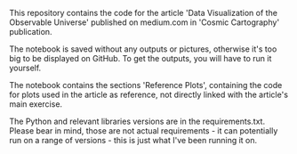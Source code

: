 This repository contains the code for the article 'Data Visualization of the Observable Universe' published on medium.com in 'Cosmic Cartography' publication.

The notebook is saved without any outputs or pictures, otherwise it's too big to be displayed on GitHub. To get the outputs, you will have to run it yourself.

The notebook contains the sections 'Reference Plots', containing the code for plots used in the article as reference, not directly linked with the article's main exercise.

The Python and relevant libraries versions are in the requirements.txt. Please bear in mind, those are not actual requirements - it can potentially run on a range of versions - this is just what I've been running it on.